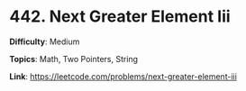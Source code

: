 # 442. Next Greater Element Iii

**Difficulty**: Medium

**Topics**: Math, Two Pointers, String

**Link**: https://leetcode.com/problems/next-greater-element-iii
